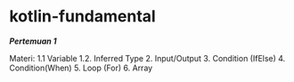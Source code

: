 # kotlin-fundamental


***Pertemuan 1***

Materi:
1.1 Variable
1.2. Inferred Type
2. Input/Output
3. Condition (IfElse)
4. Condition(When)
5. Loop (For)
6. Array
